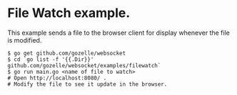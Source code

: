 # File Watch example.

This example sends a file to the browser client for display whenever the file is modified.

    $ go get github.com/gozelle/websocket
    $ cd `go list -f '{{.Dir}}' github.com/gozelle/websocket/examples/filewatch`
    $ go run main.go <name of file to watch>
    # Open http://localhost:8080/ .
    # Modify the file to see it update in the browser.
